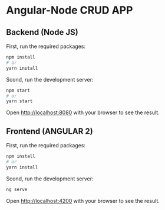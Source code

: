 # Angular-Node CRUD APP

## Backend (Node JS)

First, run the required packages:

```bash
npm install 
# or
yarn install
```

Scond, run the development server:

```bash
npm start
# or
yarn start
```

Open [http://localhost:8080](http://localhost:8080) with your browser to see the result.



## Frontend (ANGULAR 2)

First, run the required packages:

```bash
npm install 
# or
yarn install
```

Scond, run the development server:

```bash
ng serve
```

Open [http://localhost:4200](http://localhost:4200) with your browser to see the result.
